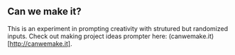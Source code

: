 ## Can we make it?

This is an experiment in prompting creativity with strutured but randomized inputs.
Check out making project ideas prompter here: (canwemake.it)[http://canwemake.it].
